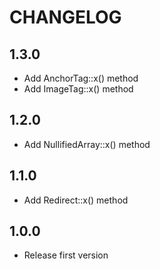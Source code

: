 # CHANGELOG

## 1.3.0

- Add AnchorTag::x() method
- Add ImageTag::x() method

## 1.2.0

- Add NullifiedArray::x() method

## 1.1.0

- Add Redirect::x() method

## 1.0.0

- Release first version